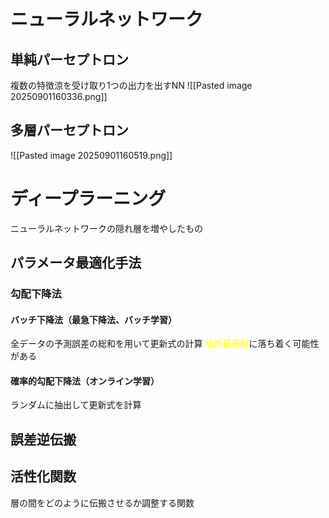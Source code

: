 # ニューラルネットワーク
## 単純パーセプトロン
複数の特徴涼を受け取り1つの出力を出すNN
![[Pasted image 20250901160336.png]]
## 多層パーセプトロン
![[Pasted image 20250901160519.png]]
# ディープラーニング
ニューラルネットワークの隠れ層を増やしたもの
## パラメータ最適化手法
### 勾配下降法
#### バッチ下降法（最急下降法、バッチ学習）
全データの予測誤差の総和を用いて更新式の計算
<font color="#ffff00">局所最適解</font>に落ち着く可能性がある
#### 確率的勾配下降法（オンライン学習）
ランダムに抽出して更新式を計算


## 
## 誤差逆伝搬

## 活性化関数
層の間をどのように伝搬させるか調整する関数
### 



